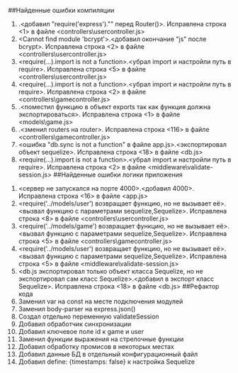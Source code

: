 ##Найденные ошибки компиляции
1)	<Router is not defined>.<добавил "require('express')."" перед Router()>. Исправлена строка <1> в файле <controllers\usercontroller.js>
2)	<Cannot find module 'bcrypt'>.<добавил окончание "js" после bcrypt>. Исправлена строка <2> в файле <controllers\usercontroller.js>
3)	<require(...).import is not a function>.<убрал import и настройли путь в require>. Исправлена строка <5> в файле <controllers\usercontroller.js>
4)	<require(...).import is not a function>.<убрал import и настройли путь в require>. Исправлена строка <2> в файле <controllers\gamecontroller.js>
5)	<Function statements require a function name>.<поместил функцию в объект exports так как функция должна экспортироваться>. Исправлена строка <1> в файле <models\game.js>
6)	<routers is not defined>.<зменил routers на router>. Исправлена строка <116> в файле <controllers\gamecontroller.js>
7)	<ошибка "db.sync is not a function" в файле app.js>.<экспортировал объект sequelize>. Исправлена строка <18> в файле <db.js>
8)	<require(...).import is not a function>.<убрал import и настройли путь в require>. Исправлена строка <2> в файле <middleware\validate-session.js>
##Найденные ошибки логики приложения
1.	<сервер не запускался на порте 4000>.<добавил 4000>. Исправлена строка <16> в файле <app.js>
2.	<require('../models/user') возвращает функцию, но не вызывает её>.<вызвал функцию с параметрами sequelize,Sequelize>. Исправлена строка <8> в файле <controllers\usercontroller.js>
3.	<require('../models/game') возвращает функцию, но не вызывает её>.<вызвал функцию с параметрами sequelize,Sequelize>. Исправлена строка <5> в файле <controllers\gamecontroller.js>
4.	<require('../models/user') возвращает функцию, но не вызывает её>.<вызвал функцию с параметрами sequelize,Sequelize>. Исправлена строка <5> в файле <middleware\validate-session.js>
5.	<db.js экспортировал только объект класса Sequelize, но не экспортировал сам класс Sequelize>.<добавил в экспорт класс Sequelize>. Исправлена строка <18> в файле <db.js>
##Рефактор кода
1.	 Заменил var на const на месте подключения модулей
2.	Заменил body-parser на express.json()
3.	Создал отдельно переменную validateSession
4.	Добавил обработчик синхронизации
5.	Добавил ключевое поле id к game и user
6.	Заменил функции выражения на стрелочные функции
7.	Добавил обработку промисов в некоторых местах
8.	Добавил данные БД в отдельный конфигурационный файл
9.	Добавил define: {timestamps: false} к настройка Sequelize

